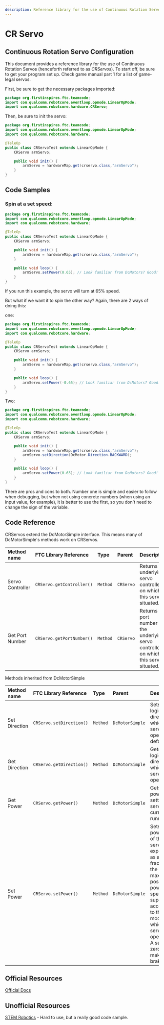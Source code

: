 ```yaml
---
description: Reference library for the use of Continuous Rotation Servos.
---
```


# CR Servo

## Continuous Rotation Servo Configuration

This document provides a reference library for the use of Continuous Rotation Servos \(henceforth referred to as _CRServos_\). To start off, be sure to get your program set up. Check game manual part 1 for a list of game-legal servos.

First, be sure to get the necessary packages imported:

```java
package org.firstinspires.ftc.teamcode;
import com.qualcomm.robotcore.eventloop.opmode.LinearOpMode;
import com.qualcomm.robotcore.hardware.CRServo;
```

Then, be sure to init the servo:

```java
package org.firstinspires.ftc.teamcode;
import com.qualcomm.robotcore.eventloop.opmode.LinearOpMode;
import com.qualcomm.robotcore.hardware;

@TeleOp
public class CRServoTest extends LinearOpMode {
    CRServo armServo;

    public void init() {
        armServo = hardwareMap.get(crservo.class,"armServo");
    }
}
```

## Code Samples

### Spin at a set speed:

```java
package org.firstinspires.ftc.teamcode;
import com.qualcomm.robotcore.eventloop.opmode.LinearOpMode;
import com.qualcomm.robotcore.hardware;

@TeleOp
public class CRServoTest extends LinearOpMode {
    CRServo armServo;

    public void init() {
        armServo = hardwareMap.get(crservo.class,"armServo");
    }

    public void loop() {
        armServo.setPower(0.65); // Look familiar from DcMotors? Good!
    }
}
```

If you run this example, the servo will turn at 65% speed.

But what if we want it to spin the other way? Again, there are 2 ways of doing this:

one:

```java
package org.firstinspires.ftc.teamcode;
import com.qualcomm.robotcore.eventloop.opmode.LinearOpMode;
import com.qualcomm.robotcore.hardware;

@TeleOp
public class CRServoTest extends LinearOpMode {
    CRServo armServo;

    public void init() {
        armServo = hardwareMap.get(crservo.class,"armServo");
    }

    public void loop() {
        armServo.setPower(-0.65); // Look familiar from DcMotors? Good!
    }
}
```

Two:

```java
package org.firstinspires.ftc.teamcode;
import com.qualcomm.robotcore.eventloop.opmode.LinearOpMode;
import com.qualcomm.robotcore.hardware;

@TeleOp
public class CRServoTest extends LinearOpMode {
    CRServo armServo;

    public void init() {
        armServo = hardwareMap.get(crservo.class,"armServo");
        armServo.setDirection(DcMotor.Direction.BACKWARD);
    }

    public void loop() {
        armServo.setPower(0.65); // Look familiar from DcMotors? Good!
    }
}
```

There are pros and cons to both. Number one is simple and easier to follow when debugging, but when not using concrete numbers \(when using an input value, for example\), it is better to use the first, so you don't need to change the sign of the variable.

## Code Reference

CRServos extend the DcMotorSimple interface. This means many of DcMotorSimple's methods work on CRServos.

| Method name | FTC Library Reference | Type | Parent | Description | Documentation |
| :--- | :--- | :--- | :--- | :--- | :--- |
| Servo Controller | `CRServo.getController()` | `Method` | `CRServo` | Returns the underlying servo controller on which this servo is situated. | [https://ftctechnh.github.io/ftc\_app/doc/javadoc/com/qualcomm/robotcore/hardware/CRServo.html\#getController--](https://ftctechnh.github.io/ftc_app/doc/javadoc/com/qualcomm/robotcore/hardware/CRServo.html#getController--) |
| Get Port Number | `CRServo.getPortNumber()` | `Method` | `CRServo` | Returns the port number on the underlying servo controller on which this servo is situated. | [https://ftctechnh.github.io/ftc\_app/doc/javadoc/com/qualcomm/robotcore/hardware/CRServo.html\#getPortNumber--](https://ftctechnh.github.io/ftc_app/doc/javadoc/com/qualcomm/robotcore/hardware/CRServo.html#getPortNumber--) |

Methods inherited from DcMotorSimple

| Method name | FTC Library Reference | Type | Parent | Description | Documentation |
| :--- | :--- | :--- | :--- | :--- | :--- |
| Set Direction | `CRServo.setDirection()` | `Method` | `DcMotorSimple` | Sets the logical direction in which this servo operates by default. | [https://ftctechnh.github.io/ftc\_app/doc/javadoc/com/qualcomm/robotcore/hardware/DcMotorSimple.html\#setDirection-com.qualcomm.robotcore.hardware.DcMotorSimple.Direction-](https://ftctechnh.github.io/ftc_app/doc/javadoc/com/qualcomm/robotcore/hardware/DcMotorSimple.html#setDirection-com.qualcomm.robotcore.hardware.DcMotorSimple.Direction-) |
| Get Direction | `CRServo.getDirection()` | `Method` | `DcMotorSimple` | Gets the logical direction in which this servo is operating | [https://ftctechnh.github.io/ftc\_app/doc/javadoc/com/qualcomm/robotcore/hardware/DcMotorSimple.html\#getDirection--](https://ftctechnh.github.io/ftc_app/doc/javadoc/com/qualcomm/robotcore/hardware/DcMotorSimple.html#getDirection--) |
| Get Power | `CRServo.getPower()` | `Method` | `DcMotorSimple` | Gets the power setting the servo is currently running at. | [https://ftctechnh.github.io/ftc\_app/doc/javadoc/com/qualcomm/robotcore/hardware/DcMotorSimple.html\#getPower--](https://ftctechnh.github.io/ftc_app/doc/javadoc/com/qualcomm/robotcore/hardware/DcMotorSimple.html#getPower--) |
| Set Power | `CRServo.setPower()` | `Method` | `DcMotorSimple` | Sets the power level of the servo, expressed as a fraction of the maximum possible power / speed supported according to the run mode in which the servo is operating. A setting of zero will make the brake. | [https://ftctechnh.github.io/ftc\_app/doc/javadoc/com/qualcomm/robotcore/hardware/DcMotorSimple.html\#setPower-double-](https://ftctechnh.github.io/ftc_app/doc/javadoc/com/qualcomm/robotcore/hardware/DcMotorSimple.html#setPower-double-) |

## Official Resources

[Official Docs](https://ftctechnh.github.io/ftc_app/doc/javadoc/com/qualcomm/robotcore/hardware/CRServo.html)

## Unofficial Resources

[STEM Robotics](https://stemrobotics.cs.pdx.edu/node/4742) - Hard to use, but a really good code sample.

